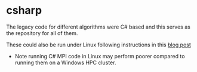 csharp
======

The legacy code for different algorithms were C# based and this serves as the repository for all of them.

These could also be run under Linux following instructions in this [blog post](http://esaliya.blogspot.com/2014/08/running-c-mpinet-applications-with-mono.html)

- Note running C# MPI code in Linux may perform poorer compared to running them on a Windows HPC cluster.

